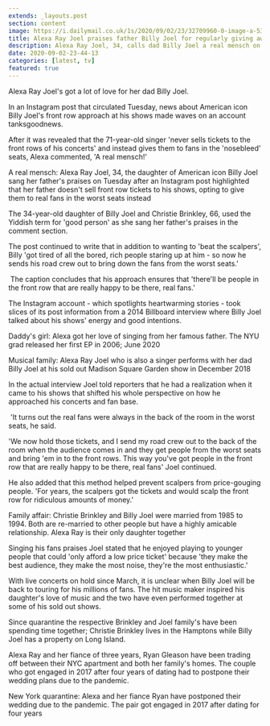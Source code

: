 ```yaml
---
extends: _layouts.post
section: content
image: https://i.dailymail.co.uk/1s/2020/09/02/23/32709960-0-image-a-53_1599085520671.jpg 
title: Alexa Ray Joel praises father Billy Joel for regularly giving away front row seats at his concert 
description: Alexa Ray Joel, 34, calls dad Billy Joel a real mensch on a post highlighting that her father only gives front row seats at his shows to real fans in the worst seats instead of selling them. 
date: 2020-09-02-23-44-13 
categories: [latest, tv] 
featured: true 
--- 
```

Alexa Ray Joel's got a lot of love for her dad Billy Joel.

In an Instagram post that circulated Tuesday, news about American icon Billy Joel's front row approach at his shows made waves on an account tanksgoodnews. 

After it was revealed that the 71-year-old singer 'never sells tickets to the front rows of his concerts' and instead gives them to fans in the 'nosebleed' seats, Alexa commented, 'A real mensch!' 

A real mensch: Alexa Ray Joel, 34, the daughter of American icon Billy Joel sang her father's praises on Tuesday after an Instagram post highlighted that her father doesn't sell front row tickets to his shows, opting to give them to real fans in the worst seats instead

The 34-year-old daughter of Billy Joel and Christie Brinkley, 66, used the Yiddish term for 'good person' as she sang her father's praises in the comment section.

The post continued to write that in addition to wanting to 'beat the scalpers', Billy 'got tired of all the bored, rich people staring up at him - so now he sends his road crew out to bring down the fans from the worst seats.'

 The caption concludes that his approach ensures that 'there'll be people in the front row that are really happy to be there, real fans.'   

The Instagram account - which spotlights heartwarming stories - took slices of its post information from a 2014 Billboard interview where Billy Joel talked about his shows' energy and good intentions.   

Daddy's girl: Alexa got her love of singing from her famous father. The NYU grad released her first EP in 2006; June 2020

Musical family: Alexa Ray Joel who is also a singer performs with her dad Billy Joel at his sold out Madison Square Garden show in December 2018

In the actual interview Joel told reporters that he had a realization when it came to his shows that shifted his whole perspective on how he approached his concerts and fan base. 

 'It turns out the real fans were always in the back of the room in the worst seats, he said. 

'We now hold those tickets, and I send my road crew out to the back of the room when the audience comes in and they get people from the worst seats and bring 'em in to the front rows. This way you've got people in the front row that are really happy to be there, real fans' Joel continued. 

He also added that this method helped prevent scalpers from price-gouging people. 'For years, the scalpers got the tickets and would scalp the front row for ridiculous amounts of money.' 

Family affair: Christie Brinkley and Billy Joel were married from 1985 to 1994. Both are re-married to other people but have a highly amicable relationship. Alexa Ray is their only daughter together

Singing his fans praises Joel stated that he enjoyed playing to younger people that could 'only afford a low price ticket' because 'they make the best audience, they make the most noise, they're the most enthusiastic.' 

With live concerts on hold since March, it is unclear when Billy Joel will be back to touring for his millions of fans. The hit music maker inspired his daughter's love of music and the two have even performed together at some of his sold out shows.   

Since quarantine the respective Brinkley and Joel family's have been spending time together; Christie Brinkley lives in the Hamptons while Billy Joel has a property on Long Island. 

Alexa Ray and her fiance of three years, Ryan Gleason have been trading off between their NYC apartment and both her family's homes. The couple who got engaged in 2017 after four years of dating had to postpone their wedding plans due to the pandemic. 

New York quarantine: Alexa and her fiance Ryan have postponed their wedding due to the pandemic. The pair got engaged in 2017 after dating for four years

